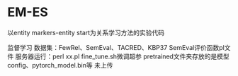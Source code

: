 # EM-ES
以entity markers-entity start为关系学习方法的实验代码

监督学习
数据集：FewRel、SemEval、TACRED、KBP37
SemEval评价函数pl文件 
服务器运行：perl xx.pl
fine_tune.sh微调超参
pretrained文件夹存放的是模型config、pytorch_model.bin等 未上传
